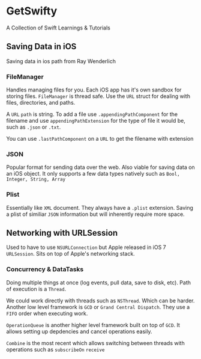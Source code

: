 # GetSwifty
A Collection of Swift Learnings &amp; Tutorials

## Saving Data in iOS
Saving data in ios path from Ray Wenderlich

### FileManager

Handles managing files for you. Each iOS app has it's own sandbox for storing files. `FileManager` is thread safe. Use the `URL` struct for dealing with files, directories, and paths.

A `URL` `path` is string. To add a file use `.appendingPathComponent` for the filename and use `appendingPathExtension` for the type of file it would be, such as `.json` or `.txt`.

You can use `.lastPathComponent` on a `URL` to get the filename with extension

### JSON

Popular format for sending data over the web. Also viable for saving data on an iOS object. It only supports a few data types natively such as `Bool, Integer, String, Array`

### Plist

Essentially like `XML` document. They always have a `.plist` extension. Saving a plist of similiar `JSON` information but will inherently require more space.

## Networking with URLSession

Used to have to use `NSURLConnection` but Apple released in iOS 7 `URLSession`. Sits on top of Apple's networking stack.

### Concurrency & DataTasks

Doing multiple things at once (log events, pull data, save to disk, etc). Path of execution is a `Thread`. 

We could work directly with threads such as `NSThread`. Which can be harder. Another low level framework is `GCD` or `Grand Central Dispatch`. They use a `FIFO` order when executing work.

`OperationQueue` is another higher level framework built on top of `GCD`. It allows setting up depdencies and cancel operations easily.

`Combine` is the most recent which allows switching between threads with operations such as `subscribeOn` `receive`
